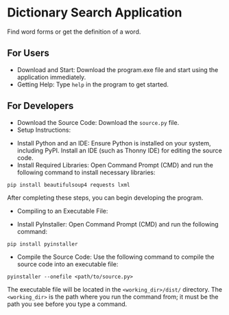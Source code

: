 # Dictionary Search Application
Find word forms or get the definition of a word.
## For Users
- Download and Start: Download the program.exe file and start using the application immediately.
- Getting Help: Type `help` in the program to get started.
## For Developers
- Download the Source Code: Download the `source.py` file.
- Setup Instructions:
 + Install Python and an IDE: Ensure Python is installed on your system, including PyPI. Install an IDE (such as Thonny IDE) for editing the source code.
 + Install Required Libraries: Open Command Prompt (CMD) and run the following command to install necessary libraries:
```
pip install beautifulsoup4 requests lxml
```
After completing these steps, you can begin developing the program.
- Compiling to an Executable File:
 + Install PyInstaller: Open Command Prompt (CMD) and run the following command:
```
pip install pyinstaller
```
 + Compile the Source Code: Use the following command to compile the source code into an executable file:
```
pyinstaller --onefile <path/to/source.py>
```
The executable file will be located in the `<working_dir>/dist/` directory. The `<working_dir>` is the path where you run the command from; it must be the path you see before you type a command.
